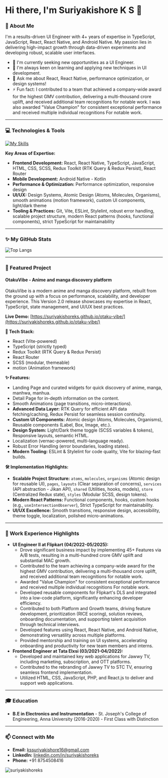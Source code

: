 # Hi there, I'm Suriyakishore K S 👋

### 🚀 About Me

I'm a results-driven UI Engineer with 4+ years of expertise in TypeScript, JavaScript, React, React Native, and Android Native. My passion lies in delivering high-impact growth through data-driven experiments and developing robust, scalable user interfaces.

-   🔭 I'm currently seeking new opportunities as a UI Engineer.
-   🌱 I'm always keen on learning and applying new techniques in UI development.
-   💬 Ask me about React, React Native, performance optimization, or design systems!
-   ⚡ Fun fact: I contributed to a team that achieved a company-wide award for the highest GMV contribution, delivering a multi-thousand crore uplift, and received additional team recognitions for notable work. I was also awarded "Value Champion" for consistent exceptional performance and received multiple individual recognitions For notable work.

---

### 💻 Technologies & Tools

[![My Skills](https://skillicons.dev/icons?i=js,ts,react,kotlin,redux,html,css,git,vite,sass,figma)](https://skillicons.dev)

**Key Areas of Expertise:**
* **Frontend Development:** React, React Native, TypeScript, JavaScript, HTML, CSS, SCSS, Redux Toolkit (RTK Query & Redux Persist), React Router
* **Mobile Development:** Android Native - Kotlin 
* **Performance & Optimization:** Performance optimization, responsive design
* **UI/UX:** Design Systems, Atomic Design (Atoms, Molecules, Organisms), smooth animations (motion framework), custom UI components, light/dark theme
* **Tooling & Practices:** Git, Vite, ESLint, Stylelint, robust error handling, scalable project structure, modern React patterns (hooks, functional components), strict TypeScript for maintainability

---

### ✨ My GitHub Stats

![Top Langs](https://github-readme-stats.vercel.app/api/top-langs/?username=suriyakishoreks&layout=compact&theme=radical)

---

### 📌 Featured Project

#### OtakuVibe - Anime and manga discovery platform 

OtakuVibe is a modern anime and manga discovery platform, rebuilt from the ground up with a focus on performance, scalability, and developer experience. This Version 2.0 release showcases my expertise in React, TypeScript, state management, and UI/UX best practices.

**Live Demo:** [https://suriyakishoreks.github.io/otaku-vibe/](https://suriyakishoreks.github.io/otaku-vibe/) 

**🚀 Tech Stack:**
* React (Vite-powered) 
* TypeScript (strictly typed) 
* Redux Toolkit (RTK Query & Redux Persist) 
* React Router 
* SCSS (modular, themeable) 
* motion (Animation framework) 

**✨ Features:**
* Landing Page and curated widgets for quick discovery of anime, manga, manhwa, manhua.
* Detail Page for in-depth information on the content.
* Smooth Animations (page transitions, micro-interactions).
* **Advanced Data Layer:** RTK Query for efficient API data fetching/caching, Redux Persist for seamless session continuity.
* **Custom UI Components:** Atomic design (Atoms, Molecules, Organisms), Reusable components (Label, Box, Image, etc.).
* **Design System:** Light/Dark theme toggle (SCSS variables & tokens), Responsive layouts, semantic HTML.
* Localization (vernac-powered, multi-language ready).
* Robust Error Handling (error boundaries, loading states).
* **Modern Tooling:** ESLint & Stylelint for code quality, Vite for blazing-fast builds.

**🛠️ Implementation Highlights:**
* **Scalable Project Structure:** `atoms`, `molecules`, `organisms` (Atomic design for reusable UI), `pages`, `layouts` (Clear separation of concerns), `services` (API abstraction - Jikan API), `shared` (Utilities, hooks, models), `store` (Centralized Redux state), `styles` (Modular SCSS, design tokens).
* **Modern React Patterns:** Functional components, hooks, custom hooks (e.g., `useIntersectionObserver`), Strict TypeScript for maintainability.
* **UI/UX Excellence:** Smooth transitions, responsive design, accessibility, theme toggle, localization, polished micro-animations.

---

### 💼 Work Experience Highlights

* **UI Engineer II at Flipkart (04/2022-05/2025):** 
    * Drove significant business impact by implementing 45+ Features via A/B tests, resulting in a multi-hundred crore GMV uplift and substantial MAC growth.
    * Contributed to the team achieving a company-wide award for the highest GMV contribution, delivering a multi-thousand crore uplift, and received additional team recognitions for notable work.
    * Awarded "Value Champion" for consistent exceptional performance and received multiple individual recognitions For notable work.
    * Developed reusable components for Flipkart's DLS and integrated into a low-code platform, significantly enhancing developer efficiency.
    * Contributed to both Platform and Growth teams, driving feature development, prioritization (RICE scoring), solution reviews, onboarding documentation, and supporting talent acquisition through technical interviews.
    * Developed features using React, React Native, and Android Native, demonstrating versatility across multiple platforms.
    * Provided mentorship and training on Ul systems, accelerating onboarding and productivity for new team members and interns.
* **Frontend Engineer at Tata Elxsi (03/2021-04/2022):** 
    * Developed and maintained key web applications for Jawwy TV, including marketing, subscription, and OTT platforms.
    * Contributed to the rebranding of Jawwy TV to STC TV, ensuring seamless frontend implementation.
    * Utilized HTML, CSS, JavaScript, PHP, and React.js to deliver and support web applications.

---

### 🎓 Education

* **B.E in Electronics and Instrumentation** - St. Joseph's College of Engineering, Anna University (2016-2020) - First Class with Distinction 

---

### 📫 Connect with Me

* **Email:** kssuriyakishore16@gmail.com 
* **LinkedIn:** [linkedin.com/in/suriyakishoreks](https://www.linkedin.com/in/suriyakishoreks) 
* **Phone:** +91 8754508416 

<p align="left"> <img src="https://komarev.com/ghpvc/?username=suriyakishoreks&label=Profile%20views&color=0e75b6&style=flat" alt="suriyakishoreks" /> </p>
